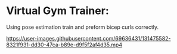 # Virtual Gym Trainer: 

Using pose estimation train and preform bicep curls correctly.

https://user-images.githubusercontent.com/69636431/131475582-8321f931-dd30-47ca-b89e-d9f5f2af4d35.mp4


